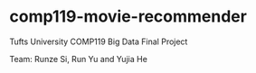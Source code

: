 # comp119-movie-recommender

Tufts University COMP119 Big Data Final Project

Team: Runze Si, Run Yu and Yujia He
